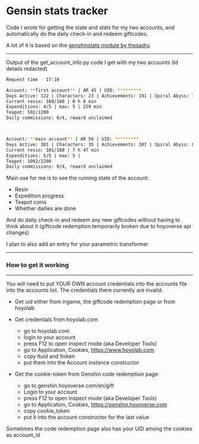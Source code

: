 # Gensin stats tracker

Code I wrote for getting the state and stats for my two accounts, and automatically do the daily check-in and redeem giftcodes.

A lot of it is based on the [genshinstats module by thesadru](https://github.com/thesadru/genshinstats)

___

Output of the get_account_info.py code I get with my two accounts (Id details redacted)
~~~sh
Request time - 17:10

Account: **first account** | AR 45 | UID: *********
Days Active: 122 | Characters: 23 | Achievements: 191 | Spiral Abyss: 7-3 |
Current resin: 160/160 | 0 h 0 min
Expenditions: 4/5 | max: 5 | 259 min
Teapot: 592/1200
Daily commissions: 0/4, reward unclaimed



Account: **main account** | AR 56 | UID: *********
Days Active: 301 | Characters: 35 | Achievements: 387 | Spiral Abyss: 8-3 |
Current resin: 101/160 | 7 h 47 min
Expenditions: 5/5 | max: 5 |
Teapot: 1092/2200
Daily commissions: 0/4, reward unclaimed

~~~

Main use for me is to see the running state of the account:
- Resin
- Expedition progress
- Teapot coins
- Whether dailies are done

And do daily check-in and redeem any new giftcodes without having to think about it (giftcode redemption temporarily broken due to hoyoverse api changes)

I plan to also add an entry for your parametric transformer

___
### How to get it working
___
You will need to put YOUR OWN account credentials into the accounts file into the accounts list. The credentials there currently are invalid. <br/>
- Get uid either from ingame, the giftcode redemption page or from hoyolab
- Get credentials from hoyolab.com
    - go to hoyolab.com 
    - login to your account 
    - press F12 to open inspect mode (aka Developer Tools)
    - go to Application, Cookies, https://www.hoyolab.com. 
    - copy ltuid and ltoken 
    - put them into the Account instance constructor

- Get the cookie-token from Genshin code redemption page
  - go to genshin.hoyoverse.com/en/gift
  - Login to your account
  - press F12 to open inspect mode (aka Developer Tools)
  - go to Application, Cookies, https://genshin.hoyoverse.com
  - copy cookie_token
  - put it into the account constructor for the last value

Sometimes the code redemption page also has your UID among the cookies as account_id
